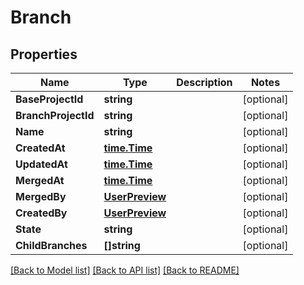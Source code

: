 # Branch

## Properties

Name | Type | Description | Notes
------------ | ------------- | ------------- | -------------
**BaseProjectId** | **string** |  | [optional] 
**BranchProjectId** | **string** |  | [optional] 
**Name** | **string** |  | [optional] 
**CreatedAt** | [**time.Time**](time.Time.md) |  | [optional] 
**UpdatedAt** | [**time.Time**](time.Time.md) |  | [optional] 
**MergedAt** | [**time.Time**](time.Time.md) |  | [optional] 
**MergedBy** | [**UserPreview**](UserPreview.md) |  | [optional] 
**CreatedBy** | [**UserPreview**](UserPreview.md) |  | [optional] 
**State** | **string** |  | [optional] 
**ChildBranches** | **[]string** |  | [optional] 

[[Back to Model list]](../README.md#documentation-for-models) [[Back to API list]](../README.md#documentation-for-api-endpoints) [[Back to README]](../README.md)


